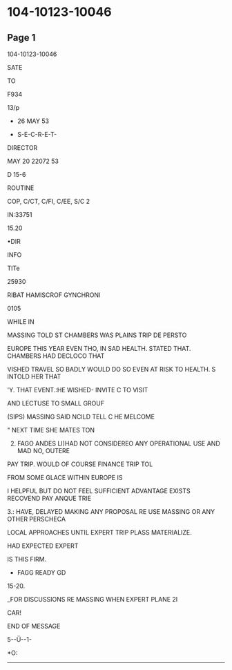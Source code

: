 # 104-10123-10046

## Page 1

104-10123-10046

SATE

TO

F934

13/p

- 26 MAY 53

* S-E-C-R-E-T-

DIRECTOR

MAY 20 22072 53

D 15-6

ROUTINE

COP, C/CT, C/FI, C/EE, S/C 2

IN:33751

15.20

•DIR

INFO

TITe

25930

RIBAT HAMISCROF GYNCHRONI

0105

WHILE IN

MASSING TOLD ST CHAMBERS WAS PLAINS TRIP DE PERSTO

EUROPE THIS YEAR EVEN THO, IN SAD HEALTH. STATED THAT. CHAMBERS HAD DECLOCO THAT

VISHED TRAVEL SO BADLY WOULD DO SO EVEN AT RISK TO HEALTH. S INTOLD HER THAT

'Y. THAT EVENT.:HE WISHED- INVITE C TO VISIT

AND LECTUSE TO SMALL GROUF

(SIPS) MASSING SAID NCILD TELL C HE MELCOME

" NEXT TIME SHE MATES TON

2. FAGO ANDES LI)HAD NOT CONSIDEREO ANY OPERATIONAL USE AND MAD NO, OUTERE

PAY TRIP. WOULD OF COURSE FINANCE TRIP TOL

FROM SOME GLACE WITHIN EUROPE IS

I HELPFUL BUT DO NOT FEEL SUFFICIENT ADVANTAGE EXISTS RECOVEND PAY ANQUE TRIE

3.: HAVE, DELAYED MAKING ANY PROPOSAL RE USE MASSING OR ANY OTHER PERSCHECA

LOCAL APPROACHES UNTIL EXPERT TRIP PLASS MATERIALIZE.

HAD EXPECTED EXPERT

IS THIS FIRM.

* FAGG READY GD

15-20.

_FOR DISCUSSIONS RE MASSING WHEN EXPERT PLANE 2I

CAR!

END OF MESSAGE

5--Ü--1-

*O:

---

